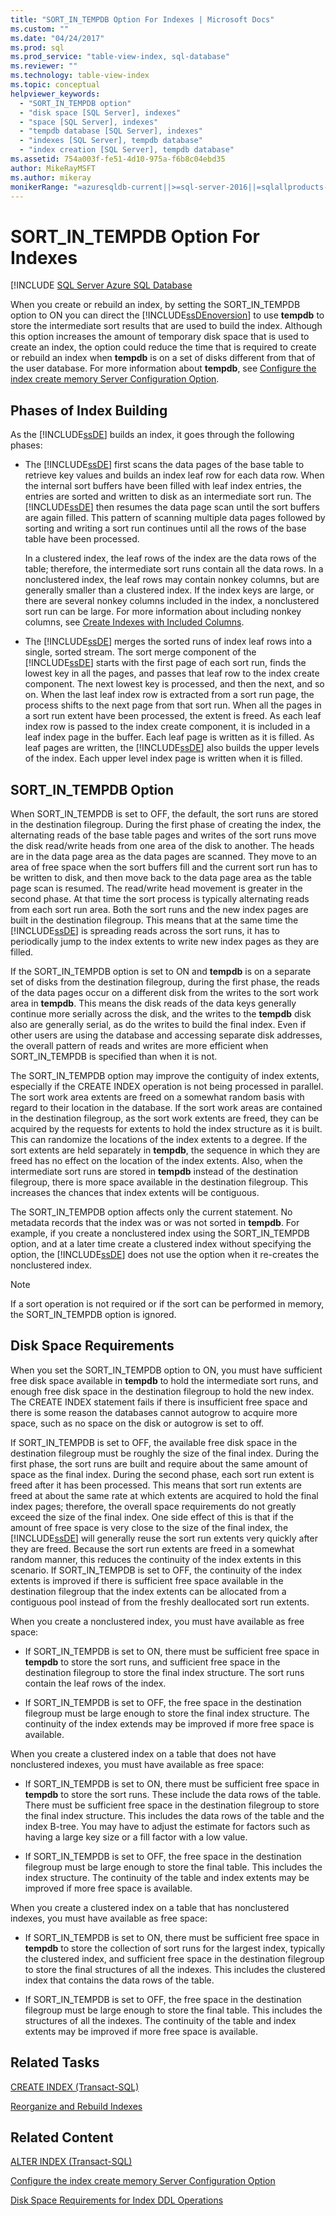```yaml
---
title: "SORT_IN_TEMPDB Option For Indexes | Microsoft Docs"
ms.custom: ""
ms.date: "04/24/2017"
ms.prod: sql
ms.prod_service: "table-view-index, sql-database"
ms.reviewer: ""
ms.technology: table-view-index
ms.topic: conceptual
helpviewer_keywords: 
  - "SORT_IN_TEMPDB option"
  - "disk space [SQL Server], indexes"
  - "space [SQL Server], indexes"
  - "tempdb database [SQL Server], indexes"
  - "indexes [SQL Server], tempdb database"
  - "index creation [SQL Server], tempdb database"
ms.assetid: 754a003f-fe51-4d10-975a-f6b8c04ebd35
author: MikeRayMSFT
ms.author: mikeray
monikerRange: "=azuresqldb-current||>=sql-server-2016||=sqlallproducts-allversions||>=sql-server-linux-2017||=azuresqldb-mi-current"
---
```

# SORT_IN_TEMPDB Option For Indexes
[!INCLUDE [SQL Server Azure SQL Database](../../includes/applies-to-version/sql-asdb.md)

  When you create or rebuild an index, by setting the SORT_IN_TEMPDB option to ON you can direct the [!INCLUDE[ssDEnoversion](../../includes/ssdenoversion-md.md)] to use **tempdb** to store the intermediate sort results that are used to build the index. Although this option increases the amount of temporary disk space that is used to create an index, the option could reduce the time that is required to create or rebuild an index when **tempdb** is on a set of disks different from that of the user database. For more information about **tempdb**, see [Configure the index create memory Server Configuration Option](../../database-engine/configure-windows/configure-the-index-create-memory-server-configuration-option.md).  
  
## Phases of Index Building  
 As the [!INCLUDE[ssDE](../../includes/ssde-md.md)] builds an index, it goes through the following phases:  
  
-   The [!INCLUDE[ssDE](../../includes/ssde-md.md)] first scans the data pages of the base table to retrieve key values and builds an index leaf row for each data row. When the internal sort buffers have been filled with leaf index entries, the entries are sorted and written to disk as an intermediate sort run. The [!INCLUDE[ssDE](../../includes/ssde-md.md)] then resumes the data page scan until the sort buffers are again filled. This pattern of scanning multiple data pages followed by sorting and writing a sort run continues until all the rows of the base table have been processed.  
  
     In a clustered index, the leaf rows of the index are the data rows of the table; therefore, the intermediate sort runs contain all the data rows. In a nonclustered index, the leaf rows may contain nonkey columns, but are generally smaller than a clustered index. If the index keys are large, or there are several nonkey columns included in the index, a nonclustered sort run can be large. For more information about including nonkey columns, see [Create Indexes with Included Columns](../../relational-databases/indexes/create-indexes-with-included-columns.md).  
  
-   The [!INCLUDE[ssDE](../../includes/ssde-md.md)] merges the sorted runs of index leaf rows into a single, sorted stream. The sort merge component of the [!INCLUDE[ssDE](../../includes/ssde-md.md)] starts with the first page of each sort run, finds the lowest key in all the pages, and passes that leaf row to the index create component. The next lowest key is processed, and then the next, and so on. When the last leaf index row is extracted from a sort run page, the process shifts to the next page from that sort run. When all the pages in a sort run extent have been processed, the extent is freed. As each leaf index row is passed to the index create component, it is included in a leaf index page in the buffer. Each leaf page is written as it is filled. As leaf pages are written, the [!INCLUDE[ssDE](../../includes/ssde-md.md)] also builds the upper levels of the index. Each upper level index page is written when it is filled.  
  
## SORT_IN_TEMPDB Option  
 When SORT_IN_TEMPDB is set to OFF, the default, the sort runs are stored in the destination filegroup. During the first phase of creating the index, the alternating reads of the base table pages and writes of the sort runs move the disk read/write heads from one area of the disk to another. The heads are in the data page area as the data pages are scanned. They move to an area of free space when the sort buffers fill and the current sort run has to be written to disk, and then move back to the data page area as the table page scan is resumed. The read/write head movement is greater in the second phase. At that time the sort process is typically alternating reads from each sort run area. Both the sort runs and the new index pages are built in the destination filegroup. This means that at the same time the [!INCLUDE[ssDE](../../includes/ssde-md.md)] is spreading reads across the sort runs, it has to periodically jump to the index extents to write new index pages as they are filled.  
  
 If the SORT_IN_TEMPDB option is set to ON and **tempdb** is on a separate set of disks from the destination filegroup, during the first phase, the reads of the data pages occur on a different disk from the writes to the sort work area in **tempdb**. This means the disk reads of the data keys generally continue more serially across the disk, and the writes to the **tempdb** disk also are generally serial, as do the writes to build the final index. Even if other users are using the database and accessing separate disk addresses, the overall pattern of reads and writes are more efficient when SORT_IN_TEMPDB is specified than when it is not.  
  
 The SORT_IN_TEMPDB option may improve the contiguity of index extents, especially if the CREATE INDEX operation is not being processed in parallel. The sort work area extents are freed on a somewhat random basis with regard to their location in the database. If the sort work areas are contained in the destination filegroup, as the sort work extents are freed, they can be acquired by the requests for extents to hold the index structure as it is built. This can randomize the locations of the index extents to a degree. If the sort extents are held separately in **tempdb**, the sequence in which they are freed has no effect on the location of the index extents. Also, when the intermediate sort runs are stored in **tempdb** instead of the destination filegroup, there is more space available in the destination filegroup. This increases the chances that index extents will be contiguous.  
  
 The SORT_IN_TEMPDB option affects only the current statement. No metadata records that the index was or was not sorted in **tempdb**. For example, if you create a nonclustered index using the SORT_IN_TEMPDB option, and at a later time create a clustered index without specifying the option, the [!INCLUDE[ssDE](../../includes/ssde-md.md)] does not use the option when it re-creates the nonclustered index.  
  
> [!NOTE]  
>  If a sort operation is not required or if the sort can be performed in memory, the SORT_IN_TEMPDB option is ignored.  
  
## Disk Space Requirements  
 When you set the SORT_IN_TEMPDB option to ON, you must have sufficient free disk space available in **tempdb** to hold the intermediate sort runs, and enough free disk space in the destination filegroup to hold the new index. The CREATE INDEX statement fails if there is insufficient free space and there is some reason the databases cannot autogrow to acquire more space, such as no space on the disk or autogrow is set to off.  
  
 If SORT_IN_TEMPDB is set to OFF, the available free disk space in the destination filegroup must be roughly the size of the final index. During the first phase, the sort runs are built and require about the same amount of space as the final index. During the second phase, each sort run extent is freed after it has been processed. This means that sort run extents are freed at about the same rate at which extents are acquired to hold the final index pages; therefore, the overall space requirements do not greatly exceed the size of the final index. One side effect of this is that if the amount of free space is very close to the size of the final index, the [!INCLUDE[ssDE](../../includes/ssde-md.md)] will generally reuse the sort run extents very quickly after they are freed. Because the sort run extents are freed in a somewhat random manner, this reduces the continuity of the index extents in this scenario. If SORT_IN_TEMPDB is set to OFF, the continuity of the index extents is improved if there is sufficient free space available in the destination filegroup that the index extents can be allocated from a contiguous pool instead of from the freshly deallocated sort run extents.  
  
When you create a nonclustered index, you must have available as free space:  
  
-   If SORT_IN_TEMPDB is set to ON, there must be sufficient free space in **tempdb** to store the sort runs, and sufficient free space in the destination filegroup to store the final index structure. The sort runs contain the leaf rows of the index.  
  
-   If SORT_IN_TEMPDB is set to OFF, the free space in the destination filegroup must be large enough to store the final index structure. The continuity of the index extends may be improved if more free space is available.  
  
When you create a clustered index on a table that does not have nonclustered indexes, you must have available as free space:  
  
-   If SORT_IN_TEMPDB is set to ON, there must be sufficient free space in **tempdb** to store the sort runs. These include the data rows of the table. There must be sufficient free space in the destination filegroup to store the final index structure. This includes the data rows of the table and the index B-tree. You may have to adjust the estimate for factors such as having a large key size or a fill factor with a low value.  
  
-   If SORT_IN_TEMPDB is set to OFF, the free space in the destination filegroup must be large enough to store the final table. This includes the index structure. The continuity of the table and index extents may be improved if more free space is available.  
  
When you create a clustered index on a table that has nonclustered indexes, you must have available as free space:  
  
-   If SORT_IN_TEMPDB is set to ON, there must be sufficient free space in **tempdb** to store the collection of sort runs for the largest index, typically the clustered index, and sufficient free space in the destination filegroup to store the final structures of all the indexes. This includes the clustered index that contains the data rows of the table.  
  
-   If SORT_IN_TEMPDB is set to OFF, the free space in the destination filegroup must be large enough to store the final table. This includes the structures of all the indexes. The continuity of the table and index extents may be improved if more free space is available.  
  
## Related Tasks  
 [CREATE INDEX &#40;Transact-SQL&#41;](../../t-sql/statements/create-index-transact-sql.md)  
  
 [Reorganize and Rebuild Indexes](../../relational-databases/indexes/reorganize-and-rebuild-indexes.md)  
  
## Related Content  
 [ALTER INDEX &#40;Transact-SQL&#41;](../../t-sql/statements/alter-index-transact-sql.md)  
  
 [Configure the index create memory Server Configuration Option](../../database-engine/configure-windows/configure-the-index-create-memory-server-configuration-option.md)  
  
 [Disk Space Requirements for Index DDL Operations](../../relational-databases/indexes/disk-space-requirements-for-index-ddl-operations.md)  
  
  
